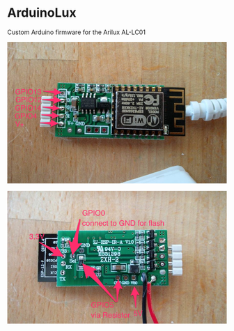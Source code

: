 # ArduinoLux
Custom Arduino firmware for the Arilux AL-LC01

![front](https://github.com/lazyzero/ArduinoLux/blob/master/assets/front.png "Arilux AL-LC01 - Front")

![back](https://github.com/lazyzero/ArduinoLux/blob/master/assets/back.png "Arilux AL-LC01 - Back")
